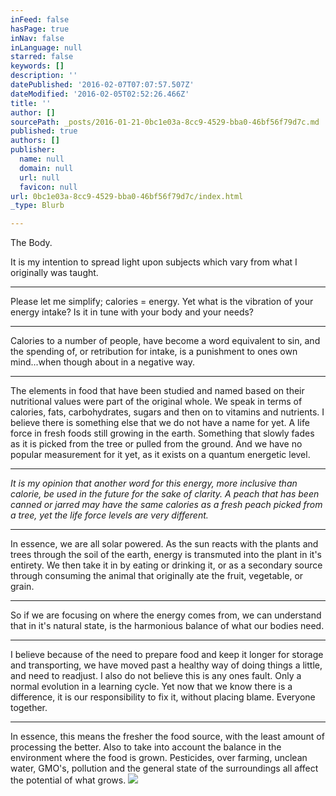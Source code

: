 ```yaml
---
inFeed: false
hasPage: true
inNav: false
inLanguage: null
starred: false
keywords: []
description: ''
datePublished: '2016-02-07T07:07:57.507Z'
dateModified: '2016-02-05T02:52:26.466Z'
title: ''
author: []
sourcePath: _posts/2016-01-21-0bc1e03a-8cc9-4529-bba0-46bf56f79d7c.md
published: true
authors: []
publisher:
  name: null
  domain: null
  url: null
  favicon: null
url: 0bc1e03a-8cc9-4529-bba0-46bf56f79d7c/index.html
_type: Blurb

---
```

The Body.

It is my intention to spread light upon subjects which vary from what I originally was taught.

****

Please let me simplify;  calories = energy.  Yet what is the vibration of your energy intake?  Is it in tune with your body and your needs?

****

Calories to a number of people, have become a word equivalent to sin, and the spending of, or retribution for intake, is a punishment to ones own mind...when though about in a negative way.

****

The elements in food that have been studied and named based on their nutritional values were part of the original whole.  We speak in terms of calories, fats, carbohydrates, sugars and then on to vitamins and nutrients. I believe there is something else that we do not have a name for yet.  A life force in fresh foods still growing in the earth.  Something that slowly fades as it is picked from the tree or pulled from the ground. And we have no popular measurement for it yet, as it exists on a quantum energetic level.

****

_It is my opinion that another word for this energy, more inclusive than calorie,  be used in the future for the sake of clarity.  A peach that has been canned or jarred may have the same calories as a fresh peach picked from a tree, yet the life force levels are very different._

****

In essence, we are all solar powered.  As the sun reacts with the plants and trees  through the soil of the earth, energy is transmuted into the plant in it's entirety.  We then take it in by eating or drinking it, or as a secondary source through consuming the animal that originally ate the fruit, vegetable, or grain.

****

So if we are focusing on where the energy comes from, we can understand that in it's natural state, is the harmonious balance of what our bodies need.

****

I believe because of the need to prepare food and keep it longer for storage and transporting, we have moved past a healthy way of doing things a little, and need to readjust.  I also do not believe this is any ones fault.   Only a normal evolution in a learning cycle.  Yet now that we know there is a difference, it is our responsibility to fix it, without placing blame.  Everyone together.

****

In essence, this means the fresher the food source, with the least amount of processing the better.  Also to take into account the balance in the environment where the food is grown. Pesticides, over farming, unclean water, GMO's, pollution and the general state of the surroundings all affect the potential of what grows.
![](https://the-grid-user-content.s3-us-west-2.amazonaws.com/81f8dfbc-d509-4443-97f7-5a589907dd4b.jpg)